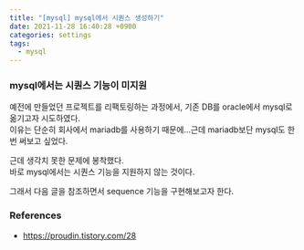 ```yaml
---
title: "[mysql] mysql에서 시퀀스 생성하기"
date: 2021-11-28 16:40:28 +0900
categories: settings
tags: 
  - mysql
---
```




### mysql에서는 시퀀스 기능이 미지원

예전에 만들었던 프로젝트를 리팩토링하는 과정에서, 기존 DB를 oracle에서 mysql로 옮기고자 시도하였다.  
이유는 단순히 회사에서 mariadb를 사용하기 때문에...근데 mariadb보단 mysql도 한번 써보고 싶었다.

근데 생각치 못한 문제에 봉착했다.  
바로 mysql에서는 시퀀스 기능을 지원하지 않는 것이다.

그래서 다음 글을 참조하면서 sequence 기능을 구현해보고자 한다.



### References

- https://proudin.tistory.com/28